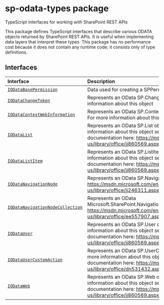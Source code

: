 # sp-odata-types package

TypeScript interfaces for working with SharePoint REST APIs

This package defines TypeScript interfaces that describe various ODATA objects returned by SharePoint REST APIs. It is useful when implementing data layers that interpret these types. This package has no performance cost because it does not contain any runtime code; it consists only of type definitions.



## Interfaces

| Interface	   |  Description |
|:-------------|:---------------|
| [`IODataBasePermission`](./sp-odata-types.api/interface/iodatabasepermission.md)   | Data used for creating a SPPermission object.  |
| [`IODataChangeToken`](./sp-odata-types.api/interface/iodatachangetoken.md)   | Represents an OData SP.ChangeToken object. For more information about this object  |
| [`IODataContextWebInformation`](./sp-odata-types.api/interface/iodatacontextwebinformation.md)   | Represents an OData SP.ContextWebInformation object. For more information about this object  |
| [`IODataList`](./sp-odata-types.api/interface/iodatalist.md)   | Represents an OData SP.List object. For more information about this object see the MSDN documentation here: https://msdn.microsoft.com/en-us/library/office/jj860569.aspx  |
| [`IODataListItem`](./sp-odata-types.api/interface/iodatalistitem.md)   | Represents an OData SP.ListItem object. For more information about this object see the MSDN documentation here: https://msdn.microsoft.com/en-us/library/office/jj860569.aspx  |
| [`IODataNavigationNode`](./sp-odata-types.api/interface/iodatanavigationnode.md)   | Represents an OData SP.NavigationNode object. https://msdn.microsoft.com/en-us/library/office/jj246311.aspx  |
| [`IODataNavigationNodeCollection`](./sp-odata-types.api/interface/iodatanavigationnodecollection.md)   | Represents an OData Microsoft.SharePoint.Navigation.SPNavigation object. https://msdn.microsoft.com/en-us/library/office/ee557907.aspx  |
| [`IODataUser`](./sp-odata-types.api/interface/iodatauser.md)   | Represents an OData SP.User object. For more information about this object see the MSDN documentation here: https://msdn.microsoft.com/en-us/library/office/jj860569.aspx  |
| [`IODataUserCustomAction`](./sp-odata-types.api/interface/iodatausercustomaction.md)   | Represents an OData SP.UserCustomAction object. For more information about this object see the MSDN documentation here: https://msdn.microsoft.com/en-us/library/office/dn531432.aspx#bk_UserCustomAction  |
| [`IODataWeb`](./sp-odata-types.api/interface/iodataweb.md)   | Represents an OData SP.Web object. For more information about this object see the MSDN documentation here: https://msdn.microsoft.com/en-us/library/office/jj860569.aspx  |






